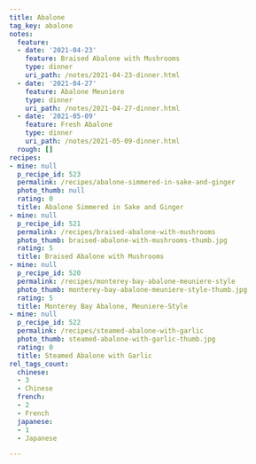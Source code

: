 ```yaml
---
title: Abalone
tag_key: abalone
notes:
  feature:
  - date: '2021-04-23'
    feature: Braised Abalone with Mushrooms
    type: dinner
    uri_path: /notes/2021-04-23-dinner.html
  - date: '2021-04-27'
    feature: Abalone Meuniere
    type: dinner
    uri_path: /notes/2021-04-27-dinner.html
  - date: '2021-05-09'
    feature: Fresh Abalone
    type: dinner
    uri_path: /notes/2021-05-09-dinner.html
  rough: []
recipes:
- mine: null
  p_recipe_id: 523
  permalink: /recipes/abalone-simmered-in-sake-and-ginger
  photo_thumb: null
  rating: 0
  title: Abalone Simmered in Sake and Ginger
- mine: null
  p_recipe_id: 521
  permalink: /recipes/braised-abalone-with-mushrooms
  photo_thumb: braised-abalone-with-mushrooms-thumb.jpg
  rating: 5
  title: Braised Abalone with Mushrooms
- mine: null
  p_recipe_id: 520
  permalink: /recipes/monterey-bay-abalone-meuniere-style
  photo_thumb: monterey-bay-abalone-meuniere-style-thumb.jpg
  rating: 5
  title: Monterey Bay Abalone, Meuniere-Style
- mine: null
  p_recipe_id: 522
  permalink: /recipes/steamed-abalone-with-garlic
  photo_thumb: steamed-abalone-with-garlic-thumb.jpg
  rating: 0
  title: Steamed Abalone with Garlic
rel_tags_count:
  chinese:
  - 3
  - Chinese
  french:
  - 2
  - French
  japanese:
  - 1
  - Japanese

---
```

